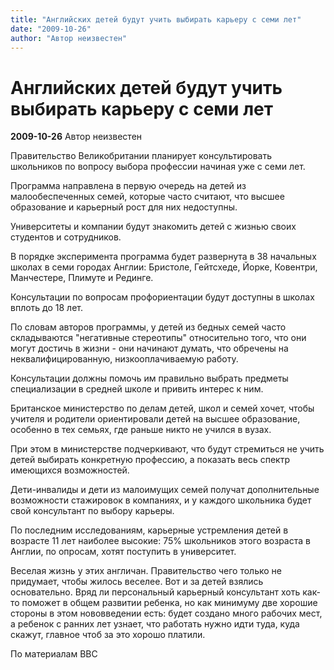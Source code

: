 ```yaml
---
title: "Английских детей будут учить выбирать карьеру с семи лет"
date: "2009-10-26"
author: "Автор неизвестен"
---
```


# Английских детей будут учить выбирать карьеру с семи лет

**2009-10-26** Автор неизвестен

Правительство Великобритании планирует консультировать школьников по вопросу выбора профессии начиная уже с семи лет.

Программа направлена в первую очередь на детей из малообеспеченных семей, которые часто считают, что высшее образование и карьерный рост для них недоступны.

Университеты и компании будут знакомить детей с жизнью своих студентов и сотрудников.

В порядке эксперимента программа будет развернута в 38 начальных школах в семи городах Англии: Бристоле, Гейтсхеде, Йорке, Ковентри, Манчестере, Плимуте и Рединге.

Консультации по вопросам профориентации будут доступны в школах вплоть до 18 лет.

По словам авторов программы, у детей из бедных семей часто складываются "негативные стереотипы" относительно того, что они могут достичь в жизни - они начинают думать, что обречены на неквалифицированную, низкооплачиваемую работу.

Консультации должны помочь им правильно выбрать предметы специализации в средней школе и привить интерес к ним.

Британское министерство по делам детей, школ и семей хочет, чтобы учителя и родители ориентировали детей на высшее образование, особенно в тех семьях, где раньше никто не учился в вузах.

При этом в министерстве подчеркивают, что будут стремиться не учить детей выбирать конкретную профессию, а показать весь спектр имеющихся возможностей.

Дети-инвалиды и дети из малоимущих семей получат дополнительные возможности стажировок в компаниях, и у каждого школьника будет свой консультант по выбору карьеры.

По последним исследованиям, карьерные устремления детей в возрасте 11 лет наиболее высокие: 75% школьников этого возраста в Англии, по опросам, хотят поступить в университет.

Веселая жизнь у этих англичан. Правительство чего только не придумает, чтобы жилось веселее. Вот и за детей взялись основательно. Вряд ли персональный карьерный консультант хоть как-то поможет в общем развитии ребенка, но как минимуму две хорошие стороны в этом нововведении есть: будет создано много рабочих мест, а ребенок с ранних лет узнает, что работать нужно идти туда, куда скажут, главное чтоб за это хорошо платили.

По материалам ВВС